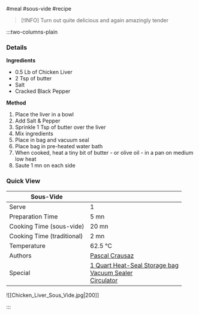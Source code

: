 #meal #sous-vide #recipe

> [!INFO]
> Turn out quite delicious and again amazingly tender

:::two-columns-plain

### Details
**Ingredients**

- 0.5 Lb of Chicken Liver
- 2 Tsp of butter
- Salt
- Cracked Black Pepper


**Method**

1. Place the liver in a bowl
2. Add Salt & Pepper
3. Sprinkle 1 Tsp of butter over the liver
4. Mix ingredients
5. Place in bag and vacuum seal
6. Place bag in pre-heated water bath
7. When cooked, heat a tiny bit of butter - or olive oil - in a pan on medium low heat
8. Saute 1 mn on each side




### Quick View
| Sous-Vide                  |                                                |
| -------------------------- | ---------------------------------------------- |
| Serve                      | 1                                              |
| Preparation Time           | 5 mn                                           |
| Cooking Time (sous-vide)   | 20 mn                                          |
| Cooking Time (traditional) | 2 mn                                           |
| Temperature                | 62.5 °C                                        |
| Authors                    | [Pascal Crausaz](mailto:pascal@askpascal.com)  |
| Special                    | [1 Quart Heat-Seal Storage bag](http://www.amazon.com/gp/product/B001T6LT0O/ref=oh_details_o02_s00_i00?ie=UTF8&psc=1)  <br>[Vacuum Sealer](http://www.amazon.com/gp/product/B0044XDA3S/ref=oh_details_o02_s00_i02?ie=UTF8&psc=1)  <br>[Circulator](https://www.cuisinetechnology.com/sousvide-professional-comparison.php) |

![[Chicken_Liver_Sous_Vide.jpg|200]]

:::

